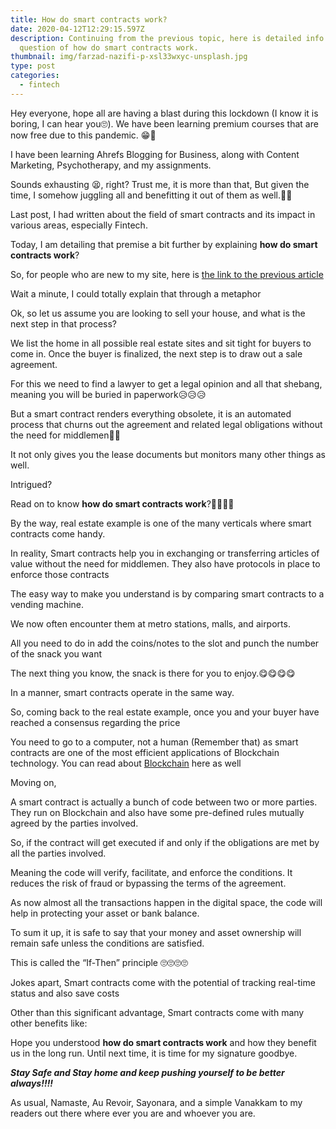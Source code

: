 ```yaml
---
title: How do smart contracts work?
date: 2020-04-12T12:29:15.597Z
description: Continuing from the previous topic, here is detailed info on the
  question of how do smart contracts work.
thumbnail: img/farzad-nazifi-p-xsl33wxyc-unsplash.jpg
type: post
categories:
  - fintech
---
```



Hey everyone, hope all are having a blast during this lockdown (I know it is boring, I can hear you🙄). We have been learning premium courses that are now free due to this pandemic. 😁🤩



I have been learning Ahrefs Blogging for Business, along with Content Marketing, Psychotherapy, and my assignments.

Sounds exhausting 😫, right? Trust me, it is more than that, But given the time, I somehow juggling all and benefitting it out of them as well.🤩😁

Last post, I had written about the field of smart contracts and its impact in various areas, especially Fintech.

Today, I am detailing that premise a bit further by explaining **how do smart contracts work**?

So, for people who are new to my site, here is [the link to the previous article](https://www.thecontentstartup.com/smart-contracts-make-it-all-work-together/)

Wait a minute, I could totally explain that through a metaphor

Ok, so let us assume you are looking to sell your house, and what is the next step in that process?

We list the home in all possible real estate sites and sit tight for buyers to come in. Once the buyer is finalized, the next step is to draw out a sale agreement.

For this we need to find a lawyer to get a legal opinion and all that shebang, meaning you will be buried in paperwork😥😥😥

But a smart contract renders everything obsolete, it is an automated process that churns out the agreement and related legal obligations without the need for middlemen🤗🤗

It not only gives you the lease documents but monitors many other things as well.

Intrigued?

Read on to know **how do smart contracts work**?🤔🤔🤔🤔

By the way, real estate example is one of the many verticals where smart contracts come handy.



In reality, Smart contracts help you in exchanging or transferring articles of value without the need for middlemen. They also have protocols in place to enforce those contracts

The easy way to make you understand is by comparing smart contracts to a vending machine.

We now often encounter them at metro stations, malls, and airports.

All you need to do in add the coins/notes to the slot and punch the number of the snack you want

The next thing you know, the snack is there for you to enjoy.😋😋😋😋

In a manner, smart contracts operate in the same way.

So, coming back to the real estate example, once you and your buyer have reached a consensus regarding the price

You need to go to a computer, not a human (Remember that) as smart contracts are one of the most efficient applications of Blockchain technology. You can read about [Blockchain](https://www.thecontentstartup.com/blockchain-an-introduction/) here as well

Moving on,

A smart contract is actually a bunch of code between two or more parties. They run on Blockchain and also have some pre-defined rules mutually agreed by the parties involved.

So, if the contract will get executed if and only if the obligations are met by all the parties involved.

Meaning the code will verify, facilitate, and enforce the conditions. It reduces the risk of fraud or bypassing the terms of the agreement.

As now almost all the transactions happen in the digital space, the code will help in protecting your asset or bank balance.

To sum it up, it is safe to say that your money and asset ownership will remain safe unless the conditions are satisfied.

This is called the “If-Then” principle 🙄🙄🙄🙄

Jokes apart, Smart contracts come with the potential of tracking real-time status and also save costs

Other than this significant advantage, Smart contracts come with many other benefits like:

Hope you understood **how do smart contracts work** and how they benefit us in the long run. Until next time, it is time for my signature goodbye.

***Stay Safe and Stay home and keep pushing yourself to be better always!!!!***

As usual, Namaste, Au Revoir, Sayonara, and a simple Vanakkam to my readers out there where ever you are and whoever you are.